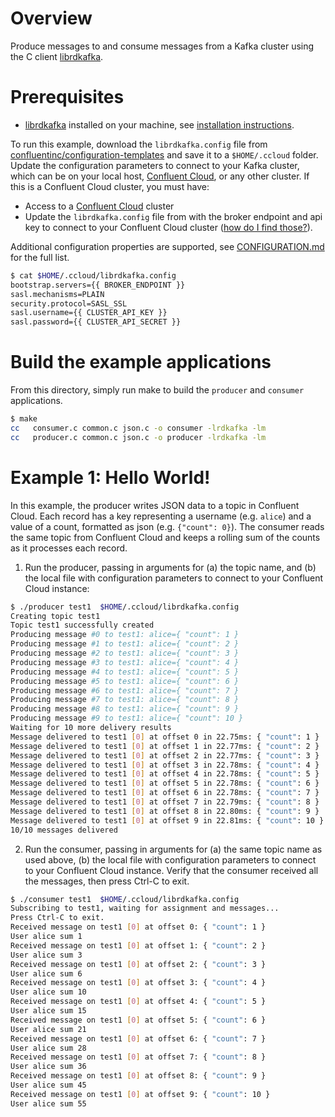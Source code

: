 # Overview

Produce messages to and consume messages from a Kafka cluster using the C client [librdkafka](https://github.com/edenhill/librdkafka).

# Prerequisites

* [librdkafka](https://github.com/edenhill/librdkafka) installed on your machine, see [installation instructions](https://github.com/edenhill/librdkafka/blob/master/README.md#instructions).

To run this example, download the `librdkafka.config` file from [confluentinc/configuration-templates](https://github.com/confluentinc/configuration-templates/tree/master/clients/cloud) and save it to a `$HOME/.ccloud` folder. 
Update the configuration parameters to connect to your Kafka cluster, which can be on your local host, [Confluent Cloud](https://www.confluent.io/confluent-cloud/?utm_source=github&utm_medium=demo&utm_campaign=ch.examples_type.community_content.clients-ccloud), or any other cluster. If this is a Confluent Cloud cluster, you must have:

* Access to a [Confluent Cloud](https://www.confluent.io/confluent-cloud/?utm_source=github&utm_medium=demo&utm_campaign=ch.examples_type.community_content.clients-ccloud) cluster
* Update the `librdkafka.config` file from  with the broker endpoint and api key to connect to your Confluent Cloud cluster ([how do I find those?](https://docs.confluent.io/current/cloud/using/config-client.html#librdkafka-based-c-clients?utm_source=github&utm_medium=demo&utm_campaign=ch.examples_type.community_content.clients-ccloud)).

Additional configuration properties are supported, see [CONFIGURATION.md](https://github.com/edenhill/librdkafka/blob/master/CONFIGURATION.md) for the full list.

```bash
$ cat $HOME/.ccloud/librdkafka.config
bootstrap.servers={{ BROKER_ENDPOINT }}
sasl.mechanisms=PLAIN
security.protocol=SASL_SSL
sasl.username={{ CLUSTER_API_KEY }}
sasl.password={{ CLUSTER_API_SECRET }}
```

# Build the example applications

From this directory, simply run make to build the `producer` and `consumer` applications.

```bash
$ make
cc   consumer.c common.c json.c -o consumer -lrdkafka -lm
cc   producer.c common.c json.c -o producer -lrdkafka -lm
```

# Example 1: Hello World!

In this example, the producer writes JSON data to a topic in Confluent Cloud.
Each record has a key representing a username (e.g. `alice`) and a value of a count, formatted as json (e.g. `{"count": 0}`).
The consumer reads the same topic from Confluent Cloud and keeps a rolling sum of the counts as it processes each record.

1. Run the producer, passing in arguments for (a) the topic name, and (b) the local file with configuration parameters to connect to your Confluent Cloud instance:

```bash
$ ./producer test1  $HOME/.ccloud/librdkafka.config
Creating topic test1
Topic test1 successfully created
Producing message #0 to test1: alice={ "count": 1 }
Producing message #1 to test1: alice={ "count": 2 }
Producing message #2 to test1: alice={ "count": 3 }
Producing message #3 to test1: alice={ "count": 4 }
Producing message #4 to test1: alice={ "count": 5 }
Producing message #5 to test1: alice={ "count": 6 }
Producing message #6 to test1: alice={ "count": 7 }
Producing message #7 to test1: alice={ "count": 8 }
Producing message #8 to test1: alice={ "count": 9 }
Producing message #9 to test1: alice={ "count": 10 }
Waiting for 10 more delivery results
Message delivered to test1 [0] at offset 0 in 22.75ms: { "count": 1 }
Message delivered to test1 [0] at offset 1 in 22.77ms: { "count": 2 }
Message delivered to test1 [0] at offset 2 in 22.77ms: { "count": 3 }
Message delivered to test1 [0] at offset 3 in 22.78ms: { "count": 4 }
Message delivered to test1 [0] at offset 4 in 22.78ms: { "count": 5 }
Message delivered to test1 [0] at offset 5 in 22.78ms: { "count": 6 }
Message delivered to test1 [0] at offset 6 in 22.78ms: { "count": 7 }
Message delivered to test1 [0] at offset 7 in 22.79ms: { "count": 8 }
Message delivered to test1 [0] at offset 8 in 22.80ms: { "count": 9 }
Message delivered to test1 [0] at offset 9 in 22.81ms: { "count": 10 }
10/10 messages delivered
```


2. Run the consumer, passing in arguments for (a) the same topic name as used above, (b) the local file with configuration parameters to connect to your Confluent Cloud instance. Verify that the consumer received all the messages, then press Ctrl-C to exit.

```bash
$ ./consumer test1  $HOME/.ccloud/librdkafka.config
Subscribing to test1, waiting for assignment and messages...
Press Ctrl-C to exit.
Received message on test1 [0] at offset 0: { "count": 1 }
User alice sum 1
Received message on test1 [0] at offset 1: { "count": 2 }
User alice sum 3
Received message on test1 [0] at offset 2: { "count": 3 }
User alice sum 6
Received message on test1 [0] at offset 3: { "count": 4 }
User alice sum 10
Received message on test1 [0] at offset 4: { "count": 5 }
User alice sum 15
Received message on test1 [0] at offset 5: { "count": 6 }
User alice sum 21
Received message on test1 [0] at offset 6: { "count": 7 }
User alice sum 28
Received message on test1 [0] at offset 7: { "count": 8 }
User alice sum 36
Received message on test1 [0] at offset 8: { "count": 9 }
User alice sum 45
Received message on test1 [0] at offset 9: { "count": 10 }
User alice sum 55
```
